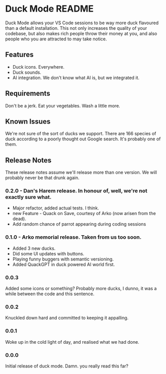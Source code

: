 # Duck Mode README

Duck Mode allows your VS Code sessions to be way more
duck flavoured than a default installation. This not only
increases the quality of your codebase, but also makes
rich people throw their money at you, and also people who
you are attracted to may take notice.

## Features

- Duck icons. Everywhere.
- Duck sounds.
- AI integration. We don't know what AI is, but we integrated it.

## Requirements

Don't be a jerk. Eat your vegetables. Wash a little more.

## Known Issues

We're not sure of the sort of ducks we support. There are
166 species of duck according to a poorly thought out Google
search. It's probably one of them.

## Release Notes

These release notes assume we'll release more than one version.
We will probably never be that drunk again.

### 0.2.0 - Dan's Harem release. In honour of, well, we're not exactly sure what.

- Major refactor, added actual tests. I think.
- new Feature - Quack on Save, courtesy of Arko (now arisen from the dead).
- Add random chance of parrot appearing during coding sessions

### 0.1.0 - Arko memorial release. Taken from us too soon.

- Added 3 new ducks.
- Did some UI updates with buttons.
- Playing funny buggers with semantic versioning.
- Added QuackGPT in duck powered AI world first.

### 0.0.3

Added some icons or something? Probably more ducks, I dunno, it
was a while between the code and this sentence.

### 0.0.2

Knuckled down hard and committed to keeping it appalling.

### 0.0.1

Woke up in the cold light of day, and realised what we had done.

### 0.0.0

Initial release of duck mode. Damn. you really read this far?


